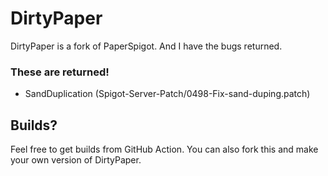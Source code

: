 # DirtyPaper
DirtyPaper is a fork of PaperSpigot. And I have the bugs returned.

### These are returned!

- SandDuplication (Spigot-Server-Patch/0498-Fix-sand-duping.patch)

## Builds?
Feel free to get builds from GitHub Action. You can also fork this and make your own version of DirtyPaper.